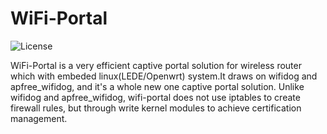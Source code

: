 # WiFi-Portal

![](https://img.shields.io/badge/license-GPL_2-green.svg "License")

WiFi-Portal is a very efficient captive portal solution for wireless
router which with embeded linux(LEDE/Openwrt) system.It draws on wifidog
and apfree_wifidog, and it's a whole new one captive portal solution. Unlike
wifidog and apfree_wifidog, wifi-portal does not use iptables to create firewall
rules, but through write kernel modules to achieve certification management.